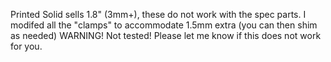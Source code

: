 Printed Solid sells 1.8" (3mm+), these do not work with the spec parts. I modifed all the "clamps" to accommodate 1.5mm extra (you can then shim as needed)
WARNING! Not tested! Please let me know if this does not work for you.
